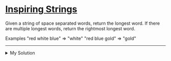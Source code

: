 # [Inspiring Strings](https://www.codewars.com/kata/5939ab6eed348a945f0007b2)

Given a string of space separated words, return the longest word.
If there are multiple longest words, return the rightmost longest word.

Examples
"red white blue" => "white"
"red blue gold" => "gold"

---

<details><summary>My Solution</summary>

```js
function longestWord(stringOfWords) {
  return stringOfWords.split(" ").reduce((longest, cur) => {
    if (longest.length <= cur.length) return cur;
    return longest;
  }, "");
}
```

</details>
